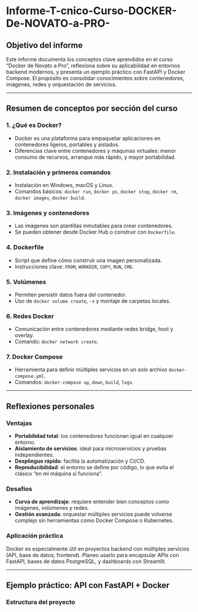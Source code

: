 # Informe-T-cnico-Curso-DOCKER-De-NOVATO-a-PRO-

##  Objetivo del informe
Este informe documenta los conceptos clave aprendidos en el curso “Docker de Novato a Pro”, reflexiona sobre su aplicabilidad en entornos backend modernos, y presenta un ejemplo práctico con FastAPI y Docker Compose. El propósito es consolidar conocimientos sobre contenedores, imágenes, redes y orquestación de servicios.

---

##  Resumen de conceptos por sección del curso

### 1. ¿Qué es Docker?
- Docker es una plataforma para empaquetar aplicaciones en contenedores ligeros, portables y aislados.
- Diferencias clave entre contenedores y máquinas virtuales: menor consumo de recursos, arranque más rápido, y mayor portabilidad.

### 2. Instalación y primeros comandos
- Instalación en Windows, macOS y Linux.
- Comandos básicos: `docker run`, `docker ps`, `docker stop`, `docker rm`, `docker images`, `docker build`.

### 3. Imágenes y contenedores
- Las imágenes son plantillas inmutables para crear contenedores.
- Se pueden obtener desde Docker Hub o construir con `Dockerfile`.

### 4. Dockerfile
- Script que define cómo construir una imagen personalizada.
- Instrucciones clave: `FROM`, `WORKDIR`, `COPY`, `RUN`, `CMD`.

### 5. Volúmenes
- Permiten persistir datos fuera del contenedor.
- Uso de `docker volume create`, `-v` y montaje de carpetas locales.

### 6. Redes Docker
- Comunicación entre contenedores mediante redes bridge, host y overlay.
- Comando: `docker network create`.

### 7. Docker Compose
- Herramienta para definir múltiples servicios en un solo archivo `docker-compose.yml`.
- Comandos: `docker-compose up`, `down`, `build`, `logs`.

---

##  Reflexiones personales

###  Ventajas
- **Portabilidad total**: los contenedores funcionan igual en cualquier entorno.
- **Aislamiento de servicios**: ideal para microservicios y pruebas independientes.
- **Despliegue rápido**: facilita la automatización y CI/CD.
- **Reproducibilidad**: el entorno se define por código, lo que evita el clásico “en mi máquina sí funciona”.

###  Desafíos
- **Curva de aprendizaje**: requiere entender bien conceptos como imágenes, volúmenes y redes.
- **Gestión avanzada**: orquestar múltiples servicios puede volverse complejo sin herramientas como Docker Compose o Kubernetes.

###  Aplicación práctica
Docker es especialmente útil en proyectos backend con múltiples servicios (API, base de datos, frontend). Planeo usarlo para encapsular APIs con FastAPI, bases de datos PostgreSQL, y dashboards con Streamlit.

---

##  Ejemplo práctico: API con FastAPI + Docker

### Estructura del proyecto
